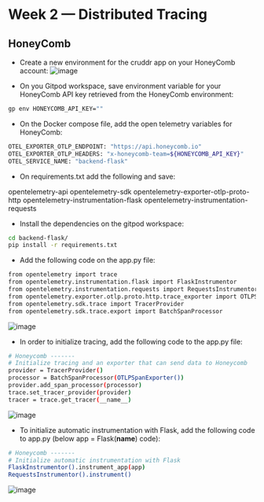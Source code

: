 # Week 2 — Distributed Tracing

## HoneyComb

* Create a new environment for the cruddr app on your HoneyComb account:
![image](https://user-images.githubusercontent.com/62669887/221710523-7f713673-0173-49ea-9176-a265e9f7139a.png)

* On you Gitpod workspace, save environment variable for your HoneyComb API key retrieved from the HoneyComb environment:
```sh
gp env HONEYCOMB_API_KEY=""
```
* On the Docker compose file, add the open telemetry variables for HoneyComb:
```sh
OTEL_EXPORTER_OTLP_ENDPOINT: "https://api.honeycomb.io"
OTEL_EXPORTER_OTLP_HEADERS: "x-honeycomb-team=${HONEYCOMB_API_KEY}"
OTEL_SERVICE_NAME: "backend-flask"
```
* On requirements.txt add the following and save:

opentelemetry-api 
opentelemetry-sdk 
opentelemetry-exporter-otlp-proto-http 
opentelemetry-instrumentation-flask 
opentelemetry-instrumentation-requests

* Install the dependencies on the gitpod workspace:
```sh
cd backend-flask/
pip install -r requirements.txt
```
* Add the following code on the app.py file:
```sh
from opentelemetry import trace
from opentelemetry.instrumentation.flask import FlaskInstrumentor
from opentelemetry.instrumentation.requests import RequestsInstrumentor
from opentelemetry.exporter.otlp.proto.http.trace_exporter import OTLPSpanExporter
from opentelemetry.sdk.trace import TracerProvider
from opentelemetry.sdk.trace.export import BatchSpanProcessor
```
![image](https://user-images.githubusercontent.com/62669887/221714158-4b660bbf-c283-475d-8fd0-dc1a69b5a4eb.png)

* In order to initialize tracing, add the following code to the app.py file:
```sh
# Honeycomb -------
# Initialize tracing and an exporter that can send data to Honeycomb
provider = TracerProvider()
processor = BatchSpanProcessor(OTLPSpanExporter())
provider.add_span_processor(processor)
trace.set_tracer_provider(provider)
tracer = trace.get_tracer(__name__)
```
![image](https://user-images.githubusercontent.com/62669887/221714588-1c481980-2e59-4bd2-8c89-3462c4f08963.png)

* To initialize automatic instrumentation with Flask, add the following code to app.py (below app = Flask(__name__) code):
```sh
# Honeycomb -------
# Initialize automatic instrumentation with Flask
FlaskInstrumentor().instrument_app(app)
RequestsInstrumentor().instrument()
```
![image](https://user-images.githubusercontent.com/62669887/221714828-41f78d8a-37a0-42c3-b50d-7d23a1462969.png)
